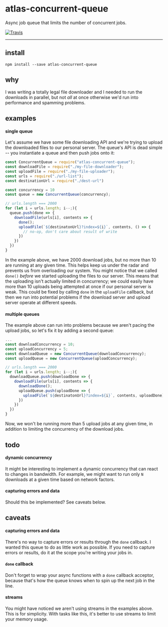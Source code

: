 # atlas-concurrent-queue

Async job queue that limits the number of concurrent jobs.

[![Travis](https://img.shields.io/travis/atlassubbed/atlas-concurrent-queue.svg)](https://travis-ci.org/atlassubbed/atlas-concurrent-queue)

---

## install

```
npm install --save atlas-concurrent-queue
```

## why

I was writing a totally legal file downloader and I needed to run the downloads in parallel, but not *all* at once otherwise we'd run into performance and spamming problems.

## examples

#### single queue

Let's assume we have some file downloading API and we're trying to upload the downloaded files to our personal server. The queue's API is dead simple -- you instantiate a queue and then push jobs onto it:

```javascript
const ConcurrentQueue = require("atlas-concurrent-queue");
const downloadFile = require("./my-file-downloader");
const uploadFile = require("./my-file-uploader");
const urls = require("./url-list");
const destinationUrl = require("./dest-url")

const concurrency = 10
const queue = new ConcurrentQueue(concurrency);

// urls.length === 2000
for (let i = urls.length; i--;){
  queue.push(done => {
    downloadFile(urls[i], contents => {
      done();
      uploadFile(`${destinatonUrl}?index=${i}`, contents, () => {
        // no-op, don't care about result of write
      })
    })
  })
}
```

In the example above, we have 2000 download jobs, but no more than 10 are running at any given time. This helps keep us under the radar and prevents us from overloading our system. You might notice that we called `done()` *before* we started uploading the files to our server. This means that the uploading isn't actually limited in concurrency; we could easily have more than 10 uploads being attempted at once if our personal server is weak. This could be fixed by calling `done` in the `uploadFile` callback, but then we run into potential problems if the download server and upload server operate at different speeds.

#### multiple queues

The example above can run into problems because we aren't pacing the upload jobs, so let's fix it by adding a second queue:

```javascript
...
const downloadConcurrency = 10;
const uploadConcurrency = 5;
const downloadQueue = new ConcurrentQueue(downloadConcurrency);
const uploadQueue = new ConcurrentQueue(uploadConcurrency);

// urls.length === 2000
for (let i = urls.length; i--;){
  downloadQueue.push(downloadDone => {
    downloadFile(urls[i], contents => {
      downloadDone();
      uploadQueue.push(uploadDone => {
        uploadFile(`${destinatonUrl}?index=${i}`, contents, uploadDone)        
      })
    })
  })
}
```

Now, we won't be running more than 5 upload jobs at any given time, in addition to limiting the concurrency of the download jobs.

## todo

#### dynamic concurrency

It might be interesting to implement a dynamic concurrency that can react to changes in bandwidth. For example, we might want to run only `N` downloads at a given time based on network factors.

#### capturing errors and data

Should this be implemented? See caveats below.

## caveats

#### capturing errors and data

There's no way to capture errors or results through the `done` callback. I wanted this queue to do as little work as possible. If you need to capture errors or results, do it at the scope you're writing your jobs in.

#### `done` callback

Don't forget to wrap your async functions with a `done` callback acceptor, because that's how the queue knows when to spin up the next job in the line.

#### streams

You might have noticed we aren't using streams in the examples above. This is for simplicity. With tasks like this, it's better to use streams to limit your memory usage. 
